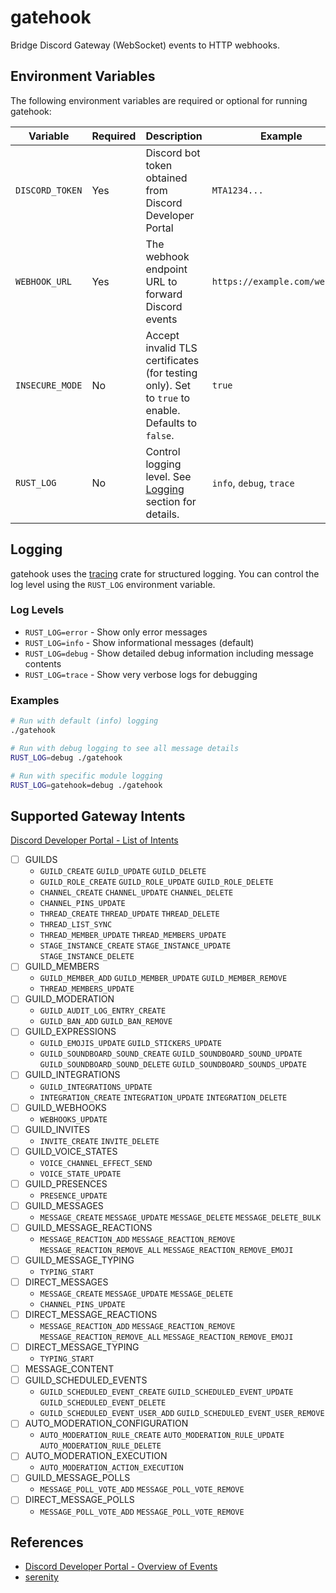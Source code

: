 
# gatehook

Bridge Discord Gateway (WebSocket) events to HTTP webhooks.

## Environment Variables

The following environment variables are required or optional for running gatehook:

| Variable | Required | Description | Example |
|----------|----------|-------------|---------|
| `DISCORD_TOKEN` | Yes | Discord bot token obtained from Discord Developer Portal | `MTA1234...` |
| `WEBHOOK_URL` | Yes | The webhook endpoint URL to forward Discord events | `https://example.com/webhook` |
| `INSECURE_MODE` | No | Accept invalid TLS certificates (for testing only). Set to `true` to enable. Defaults to `false`. | `true` |
| `RUST_LOG` | No | Control logging level. See [Logging](#logging) section for details. | `info`, `debug`, `trace` |

## Logging

gatehook uses the [tracing](https://github.com/tokio-rs/tracing) crate for structured logging. You can control the log level using the `RUST_LOG` environment variable.

### Log Levels

- `RUST_LOG=error` - Show only error messages
- `RUST_LOG=info` - Show informational messages (default)
- `RUST_LOG=debug` - Show detailed debug information including message contents
- `RUST_LOG=trace` - Show very verbose logs for debugging

### Examples

```bash
# Run with default (info) logging
./gatehook

# Run with debug logging to see all message details
RUST_LOG=debug ./gatehook

# Run with specific module logging
RUST_LOG=gatehook=debug ./gatehook
```

## Supported Gateway Intents

[Discord Developer Portal - List of Intents](https://discord.com/developers/docs/events/gateway#list-of-intents)

- [ ] GUILDS
  - `GUILD_CREATE` `GUILD_UPDATE` `GUILD_DELETE`
  - `GUILD_ROLE_CREATE` `GUILD_ROLE_UPDATE` `GUILD_ROLE_DELETE`
  - `CHANNEL_CREATE` `CHANNEL_UPDATE` `CHANNEL_DELETE`
  - `CHANNEL_PINS_UPDATE`
  - `THREAD_CREATE` `THREAD_UPDATE` `THREAD_DELETE`
  - `THREAD_LIST_SYNC`
  - `THREAD_MEMBER_UPDATE` `THREAD_MEMBERS_UPDATE`
  - `STAGE_INSTANCE_CREATE` `STAGE_INSTANCE_UPDATE` `STAGE_INSTANCE_DELETE`
- [ ] GUILD_MEMBERS
  - `GUILD_MEMBER_ADD` `GUILD_MEMBER_UPDATE` `GUILD_MEMBER_REMOVE`
  - `THREAD_MEMBERS_UPDATE`
- [ ] GUILD_MODERATION
  - `GUILD_AUDIT_LOG_ENTRY_CREATE`
  - `GUILD_BAN_ADD` `GUILD_BAN_REMOVE`
- [ ] GUILD_EXPRESSIONS
  - `GUILD_EMOJIS_UPDATE` `GUILD_STICKERS_UPDATE`
  - `GUILD_SOUNDBOARD_SOUND_CREATE` `GUILD_SOUNDBOARD_SOUND_UPDATE` `GUILD_SOUNDBOARD_SOUND_DELETE` `GUILD_SOUNDBOARD_SOUNDS_UPDATE`
- [ ] GUILD_INTEGRATIONS
  - `GUILD_INTEGRATIONS_UPDATE`
  - `INTEGRATION_CREATE` `INTEGRATION_UPDATE` `INTEGRATION_DELETE`
- [ ] GUILD_WEBHOOKS
  - `WEBHOOKS_UPDATE`
- [ ] GUILD_INVITES
  - `INVITE_CREATE` `INVITE_DELETE`
- [ ] GUILD_VOICE_STATES
  - `VOICE_CHANNEL_EFFECT_SEND`
  - `VOICE_STATE_UPDATE`
- [ ] GUILD_PRESENCES
  - `PRESENCE_UPDATE`
- [ ] GUILD_MESSAGES
  - `MESSAGE_CREATE` `MESSAGE_UPDATE` `MESSAGE_DELETE` `MESSAGE_DELETE_BULK`
- [ ] GUILD_MESSAGE_REACTIONS
  - `MESSAGE_REACTION_ADD` `MESSAGE_REACTION_REMOVE` `MESSAGE_REACTION_REMOVE_ALL` `MESSAGE_REACTION_REMOVE_EMOJI`
- [ ] GUILD_MESSAGE_TYPING
  - `TYPING_START`
- [ ] DIRECT_MESSAGES
  - `MESSAGE_CREATE` `MESSAGE_UPDATE` `MESSAGE_DELETE`
  - `CHANNEL_PINS_UPDATE`
- [ ] DIRECT_MESSAGE_REACTIONS
  - `MESSAGE_REACTION_ADD` `MESSAGE_REACTION_REMOVE` `MESSAGE_REACTION_REMOVE_ALL` `MESSAGE_REACTION_REMOVE_EMOJI`
- [ ] DIRECT_MESSAGE_TYPING
  - `TYPING_START`
- [ ] MESSAGE_CONTENT
- [ ] GUILD_SCHEDULED_EVENTS
  - `GUILD_SCHEDULED_EVENT_CREATE` `GUILD_SCHEDULED_EVENT_UPDATE` `GUILD_SCHEDULED_EVENT_DELETE`
  - `GUILD_SCHEDULED_EVENT_USER_ADD` `GUILD_SCHEDULED_EVENT_USER_REMOVE`
- [ ] AUTO_MODERATION_CONFIGURATION
  - `AUTO_MODERATION_RULE_CREATE` `AUTO_MODERATION_RULE_UPDATE` `AUTO_MODERATION_RULE_DELETE`
- [ ] AUTO_MODERATION_EXECUTION
  - `AUTO_MODERATION_ACTION_EXECUTION`
- [ ] GUILD_MESSAGE_POLLS
  - `MESSAGE_POLL_VOTE_ADD` `MESSAGE_POLL_VOTE_REMOVE`
- [ ] DIRECT_MESSAGE_POLLS
  - `MESSAGE_POLL_VOTE_ADD` `MESSAGE_POLL_VOTE_REMOVE`

## References

- [Discord Developer Portal - Overview of Events](https://discord.com/developers/docs/events/overview)
- [serenity](https://github.com/serenity-rs/serenity)
